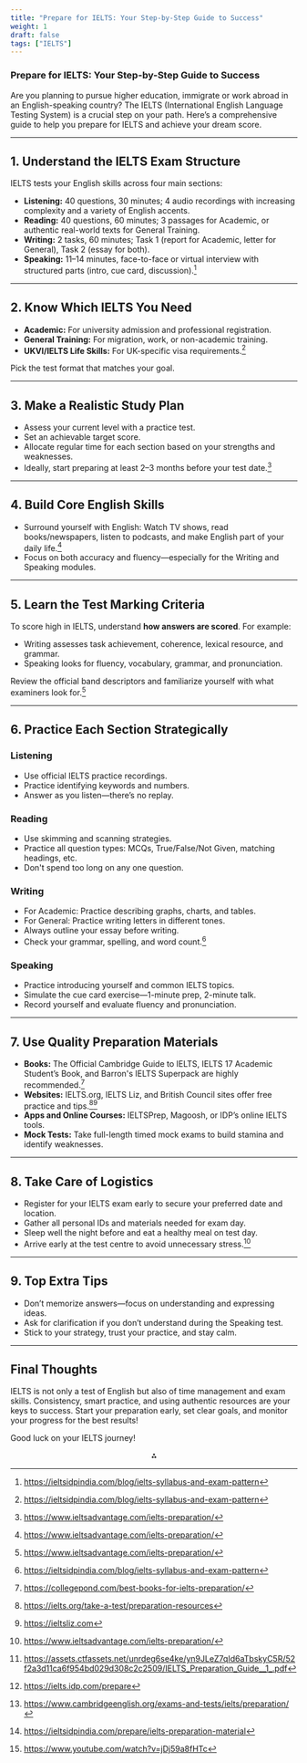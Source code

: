 ```yaml
---
title: "Prepare for IELTS: Your Step-by-Step Guide to Success"
weight: 1
draft: false
tags: ["IELTS"]
---
```




### Prepare for IELTS: Your Step-by-Step Guide to Success

Are you planning to pursue higher education, immigrate or work abroad in an English-speaking country? The IELTS (International English Language Testing System) is a crucial step on your path. Here’s a comprehensive guide to help you prepare for IELTS and achieve your dream score.

***

## 1. Understand the IELTS Exam Structure

IELTS tests your English skills across four main sections:

- **Listening:** 40 questions, 30 minutes; 4 audio recordings with increasing complexity and a variety of English accents.
- **Reading:** 40 questions, 60 minutes; 3 passages for Academic, or authentic real-world texts for General Training.
- **Writing:** 2 tasks, 60 minutes; Task 1 (report for Academic, letter for General), Task 2 (essay for both).
- **Speaking:** 11–14 minutes, face-to-face or virtual interview with structured parts (intro, cue card, discussion).[^4]

***

## 2. Know Which IELTS You Need

- **Academic:** For university admission and professional registration.
- **General Training:** For migration, work, or non-academic training.
- **UKVI/IELTS Life Skills:** For UK-specific visa requirements.[^4]

Pick the test format that matches your goal.

***

## 3. Make a Realistic Study Plan

- Assess your current level with a practice test.
- Set an achievable target score.
- Allocate regular time for each section based on your strengths and weaknesses.
- Ideally, start preparing at least 2–3 months before your test date.[^5]

***

## 4. Build Core English Skills

- Surround yourself with English: Watch TV shows, read books/newspapers, listen to podcasts, and make English part of your daily life.[^5]
- Focus on both accuracy and fluency—especially for the Writing and Speaking modules.

***

## 5. Learn the Test Marking Criteria

To score high in IELTS, understand **how answers are scored**. For example:

- Writing assesses task achievement, coherence, lexical resource, and grammar.
- Speaking looks for fluency, vocabulary, grammar, and pronunciation.

Review the official band descriptors and familiarize yourself with what examiners look for.[^5]

***

## 6. Practice Each Section Strategically

### Listening

- Use official IELTS practice recordings.
- Practice identifying keywords and numbers.
- Answer as you listen—there’s no replay.


### Reading

- Use skimming and scanning strategies.
- Practice all question types: MCQs, True/False/Not Given, matching headings, etc.
- Don't spend too long on any one question.


### Writing

- For Academic: Practice describing graphs, charts, and tables.
- For General: Practice writing letters in different tones.
- Always outline your essay before writing.
- Check your grammar, spelling, and word count.[^4]


### Speaking

- Practice introducing yourself and common IELTS topics.
- Simulate the cue card exercise—1-minute prep, 2-minute talk.
- Record yourself and evaluate fluency and pronunciation.

***

## 7. Use Quality Preparation Materials

- **Books:** The Official Cambridge Guide to IELTS, IELTS 17 Academic Student’s Book, and Barron's IELTS Superpack are highly recommended.[^6]
- **Websites:** IELTS.org, IELTS Liz, and British Council sites offer free practice and tips.[^1][^7]
- **Apps and Online Courses:** IELTSPrep, Magoosh, or IDP’s online IELTS tools.
- **Mock Tests:** Take full-length timed mock exams to build stamina and identify weaknesses.

***

## 8. Take Care of Logistics

- Register for your IELTS exam early to secure your preferred date and location.
- Gather all personal IDs and materials needed for exam day.
- Sleep well the night before and eat a healthy meal on test day.
- Arrive early at the test centre to avoid unnecessary stress.[^5]

***

## 9. Top Extra Tips

- Don’t memorize answers—focus on understanding and expressing ideas.
- Ask for clarification if you don’t understand during the Speaking test.
- Stick to your strategy, trust your practice, and stay calm.

***

## Final Thoughts

IELTS is not only a test of English but also of time management and exam skills. Consistency, smart practice, and using authentic resources are your keys to success. Start your preparation early, set clear goals, and monitor your progress for the best results!

Good luck on your IELTS journey!
<span style="display:none">[^10][^2][^3][^8][^9]</span>

<div style="text-align: center">⁂</div>

[^1]: https://ielts.org/take-a-test/preparation-resources

[^2]: https://ielts.idp.com/prepare

[^3]: https://www.cambridgeenglish.org/exams-and-tests/ielts/preparation/

[^4]: https://ieltsidpindia.com/blog/ielts-syllabus-and-exam-pattern

[^5]: https://www.ieltsadvantage.com/ielts-preparation/

[^6]: https://collegepond.com/best-books-for-ielts-preparation/

[^7]: https://ieltsliz.com

[^8]: https://ieltsidpindia.com/prepare/ielts-preparation-material

[^9]: https://www.youtube.com/watch?v=jDj59a8fHTc

[^10]: https://assets.ctfassets.net/unrdeg6se4ke/yn9JLeZ7qId6aTbskyC5R/52f2a3d11ca6f954bd029d308c2c2509/IELTS_Preparation_Guide__1_.pdf

